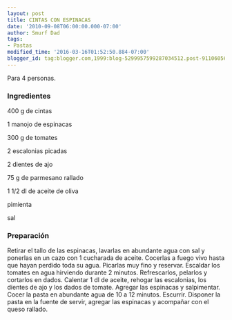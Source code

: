 ```yaml
---
layout: post
title: CINTAS CON ESPINACAS
date: '2010-09-08T06:00:00.000-07:00'
author: Smurf Dad
tags:
- Pastas
modified_time: '2016-03-16T01:52:50.884-07:00'
blogger_id: tag:blogger.com,1999:blog-5299957599287034512.post-9110605693779359667
---
```


Para 4 personas.

<h3>Ingredientes</h3>

400 g de cintas

1 manojo de espinacas

300 g de tomates

2 escalonias picadas

2 dientes de ajo

75 g de parmesano rallado

1 1/2 dl de aceite de oliva

pimienta

sal

<h3>Preparación</h3>

Retirar el tallo de las espinacas, lavarlas en abundante agua con sal y ponerlas en un cazo con 1 cucharada de aceite. Cocerlas a fuego vivo hasta que hayan perdido toda su agua. Picarlas muy fino y reservar. Escaldar los tomates en agua hirviendo durante 2 minutos. Refrescarlos, pelarlos y cortarlos en dados. Calentar 1 dl de aceite, rehogar las escalonias, los dientes de ajo y los dados de tomate. Agregar las espinacas y salpimentar. Cocer la pasta en abundante agua de 10 a 12 minutos. Escurrir. Disponer la pasta en la fuente de servir, agregar las espinacas y acompañar con el queso rallado.

